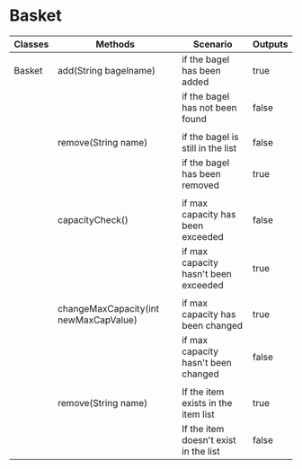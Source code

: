 # Basket

<!---
1.
As a member of the public,
So I can order a bagel before work,
I'd like to add a specific type of bagel to my basket.
----------------------------------------------------------------------------------------------
2.
As a member of the public,
So I can change my order,
I'd like to remove a bagel from my basket.
----------------------------------------------------------------------------------------------
3.
As a member of the public,
So that I can not overfill my small bagel basket
I'd like to know when my basket is full when I try adding an item beyond my basket capacity.
----------------------------------------------------------------------------------------------
4.
As a Bob's Bagels manager,
So that I can expand my business,
I’d like to change the capacity of baskets.
----------------------------------------------------------------------------------------------
5.
As a member of the public
So that I can maintain my sanity
I'd like to know if I try to remove an item that doesn't exist in my basket.
-->

| Classes | Methods                               | Scenario                              | Outputs |
|---------|---------------------------------------|---------------------------------------|---------|
| Basket  | add(String bagelname)                 | if the bagel has been added           | true    |
|         |                                       | if the bagel has not been found       | false   |
|         |                                       |                                       |         |
|         | remove(String name)                   | if the bagel is still in the list     | false   |
|         |                                       | if the bagel has been removed         | true    |
|         |                                       |                                       |         |
|         | capacityCheck()                       | if max capacity has been exceeded     | false   |
|         |                                       | if max capacity hasn't been exceeded  | true    |
|         |                                       |                                       |         |
|         | changeMaxCapacity(int newMaxCapValue) | if max capacity has been changed      | true    |
|         |                                       | if max capacity hasn't been changed   | false   |
|         |                                       |                                       |         |
|         | remove(String name)                   | If the item exists in the item list   | true    |
|         |                                       | If the item doesn't exist in the list | false   |

